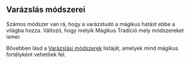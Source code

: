 ## Varázslás módszerei

Számos módszer van rá, hogy a varázstudó a mágikus hatást ebbe a világba hozza. Változó, hogy melyik Mágikus Tradíció mely módszereket ismer.

Bővebben lásd a [Varázslási módszerek](043_misztikus_magia_fortelyok.md#var%C3%A1zsl%C3%A1si-m%C3%B3dszerek) listáját, amelyek mind mágikus fortélyként vehetőek fel.
